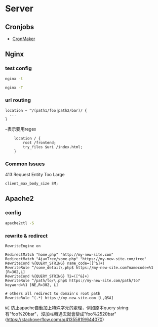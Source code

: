 # Server

## Cronjobs

- [CronMaker](http://www.cronmaker.com/)

## Nginx


### test config

```bash title="test config file"
nginx -t
```

```bash title="display all config, virtual hosts"
nginx -T
```

### url routing

```text title="multiple path same config"
location ~ ^/(path1/foo|path2/bar)/ {
  ...
}
```

`~`表示要用regex

```text title="for frontend app routing"
    location / {
        root /frontend;
        try_files $uri /index.html;
    }
```
### Common Issues

413 Request Entity Too Large

```
client_max_body_size 8M;
```

## Apache2

### config

```bash
apache2ctl -S
```

### rewrite & redirect

```text
RewriteEngine on

RedirectMatch "home.php" "http://my-new-site.com"
RedirectMatch "AjaxTree/some.php" "https://my-new-site.com/tree"
RewriteCond %{QUERY_STRING} name_code=([^&]+)
RewriteRule ^/some_detail\.php$ https://my-new-site.com?namecode=%1 [R=302,L]
RewriteCond %{QUERY_STRING} T2=([^&]+)
RewriteRule ^/path/to/\.php$ https://my-new-site.com/path/to?keyword=%1 [NE,R=302, L]

# others all redirect to domain's root path
RewriteRule ^(.*) https://my-new-site.com [L,QSA]
```
`NE` 防止apache自動加上特殊字元的處理，例如原本query string有"foo%20bar"，沒加`NE`轉過去就會變成"foo%2520bar" (https://stackoverflow.com/a/41355819/644070)
